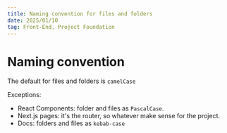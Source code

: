 ```yaml
---
title: Naming convention for files and folders
date: 2025/01/10
tag: Front-End, Project Foundation
---
```


# Naming convention

The default for files and folders is `camelCase`

Exceptions:

- React Components: folder and files as `PascalCase`.
- Next.js pages: it's the router, so whatever make sense for the project.
- Docs: folders and files as `kebab-case`
